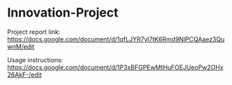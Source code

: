 # Innovation-Project
Project report link:
https://docs.google.com/document/d/1qfLJYR7yl7tK6Rmd9NlPCQAaez3QuwnM/edit

Usage instructions:
https://docs.google.com/document/d/1P3xBFGPEwMtHuFOEJUeoPw2OHx26AkF-/edit
